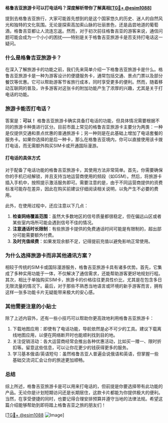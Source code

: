 **格鲁吉亚旅游卡可以打电话吗？深度解析带你了解真相[[TG💪+ @esim1088](https://t.me/s/esim1088)]**

提到去格鲁吉亚旅行，大家可能首先想到的是这个国家悠久的历史、迷人的自然风光和独特的文化氛围。无论是探索高加索山脉的壮丽景色，还是品尝地道的葡萄酒，格鲁吉亚都让人流连忘返。然而，对于初次前往格鲁吉亚的游客来说，通信问题可能会成为一个小小的困扰——特别是关于格鲁吉亚旅游卡是否支持打电话这一疑问。

### 什么是格鲁吉亚旅游卡？

在深入了解旅游卡的功能之前，我们先来简单介绍一下格鲁吉亚旅游卡是什么。格鲁吉亚旅游卡是一种为游客设计的便捷服务卡，通常包括交通、景点门票以及部分餐饮等优惠。它可以帮助游客节省旅行成本，同时享受更多的便利。然而，随着移动互联网的普及，许多游客对这张卡的附加功能产生了浓厚的兴趣，尤其是关于打电话的功能。

### 旅游卡能否打电话？

答案是：**可以！** 格鲁吉亚旅游卡确实具备打电话的功能，但具体情况需要根据不同的旅游卡种类进行区分。目前市面上常见的格鲁吉亚旅游卡主要分为两类：一种是仅提供交通和景点优惠的普通旅游卡；另一种则是在此基础上增加了电话套餐的服务卡。如果你选择的是后一种卡，那么在格鲁吉亚境内，你可以直接使用该卡拨打电话，而无需额外购买SIM卡或开通国际漫游。

#### 打电话的具体方式

对于配备了电话功能的格鲁吉亚旅游卡，其使用方法非常简单。首先，你需要确保你的手机已经解锁，并且支持当地运营商使用的频段（如GSM）。然后，将旅游卡插入手机中，按照提示激活服务即可。需要注意的是，由于不同运营商提供的资费标准可能存在差异，因此在购买前建议仔细阅读相关说明，以免产生不必要的费用。

此外，在使用过程中，还应注意以下几点：

1. **检查网络覆盖范围**：虽然大多数地区的信号质量都很稳定，但在偏远山区或者某些室内场所可能会遇到信号不佳的情况。
2. **注意通话时长限制**：有些旅游卡提供的免费通话时间可能是有限制的，超出部分可能需要额外付费。
3. **及时充值续费**：如果发现余额不足，记得提前充值以避免影响正常使用。

### 为什么选择旅游卡而非其他通讯方案？

相较于传统的SIM卡或国际漫游服务，格鲁吉亚旅游卡具有诸多优势。首先，它集成了多种实用功能于一体，不仅解决了通信需求，还能帮助游客更好地规划行程。其次，相比于单独购买SIM卡，旅游卡的价格往往更具性价比，尤其是在包含多日无限流量的情况下。最后，对于那些不熟悉当地语言或环境的新手游客而言，拥有这样一张多功能卡片无疑能带来极大的安心感。

### 其他需要注意的小贴士

除了上述内容外，还有一些小技巧可以帮助你更高效地利用格鲁吉亚旅游卡：

1. 下载地图应用：即使有了电话功能，导航依然是必不可少的工具。建议下载离线地图应用，以便在网络断开时也能顺利找到目的地。
2. 关注促销活动：各大运营商经常会推出各种优惠活动，比如买一赠一、限时折扣等。留意这些信息，可以让你花更少的钱获得更多的服务。
3. 学习基本俄语/英语短句：虽然格鲁吉亚人普遍会说俄语和英语，但掌握一些基础交流词汇会让你的旅途更加顺畅。

### 总结

综上所述，格鲁吉亚旅游卡是可以用来打电话的，但前提是你要选择带有此功能的产品。无论你是计划短期访问还是长期居住，这款卡片都能为你提供极大的便利。当然，在享受便捷的同时，也要记得合理安排预算并遵守当地的法律法规。希望这篇介绍能够帮助到即将踏上格鲁吉亚之旅的朋友们！

[[TG💪+ @esim1088](https://t.me/s/esim1088) ![Image](https://i.postimg.cc/4NQfJmqS/Snipaste-2025-05-13-00-14-12.png)]